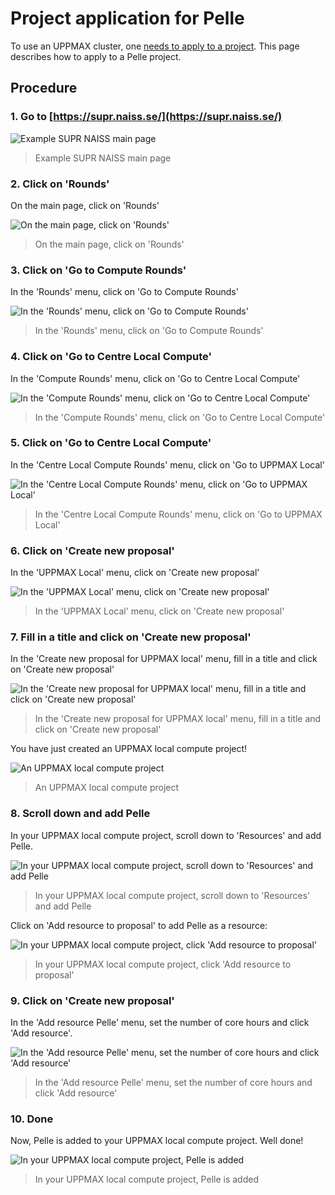 # Project application for Pelle

To use an UPPMAX cluster, one [needs to apply to a project](project_apply.md).
This page describes how to apply to a Pelle project.

## Procedure

### 1. Go to [https://supr.naiss.se/](https://supr.naiss.se/)

![Example SUPR NAISS main page](./img/supr_naiss_start_click_rounds.png)

> Example SUPR NAISS main page

### 2. Click on 'Rounds'

On the main page, click on 'Rounds'

![On the main page, click on 'Rounds'](./img/supr_naiss_start_click_rounds.png)

> On the main page, click on 'Rounds'

### 3. Click on 'Go to Compute Rounds'

In the 'Rounds' menu, click on 'Go to Compute Rounds'

![In the 'Rounds' menu, click on 'Go to Compute Rounds'](./img/supr_naiss_rounds_click_go_to_naiss_sens.png)

> In the 'Rounds' menu, click on 'Go to Compute Rounds'

### 4. Click on 'Go to Centre Local Compute'

In the 'Compute Rounds' menu, click on 'Go to Centre Local Compute'

![In the 'Compute Rounds' menu, click on 'Go to Centre Local Compute'](./img/supr_compute_rounds_click_go_to_centre_local_compute.png)

> In the 'Compute Rounds' menu, click on 'Go to Centre Local Compute'

### 5. Click on 'Go to Centre Local Compute'

In the 'Centre Local Compute Rounds' menu, click on 'Go to UPPMAX Local'

![In the 'Centre Local Compute Rounds' menu, click on 'Go to UPPMAX Local'](./img/supr_centre_local_compute_rounds_click_go_to_uppmax_local.png)

> In the 'Centre Local Compute Rounds' menu, click on 'Go to UPPMAX Local'

### 6. Click on 'Create new proposal'

In the 'UPPMAX Local' menu, click on 'Create new proposal'

![In the 'UPPMAX Local' menu, click on 'Create new proposal'](./img/supr_uppmax_local_click_create_new_proposal.png)

> In the 'UPPMAX Local' menu, click on 'Create new proposal'

### 7. Fill in a title and click on 'Create new proposal'

In the 'Create new proposal for UPPMAX local' menu, fill in a title and click on 'Create new proposal'

![In the 'Create new proposal for UPPMAX local' menu, fill in a title and click on 'Create new proposal'](./img/supr_create_new_proposal_for_uppmax_local_click_create_new.png)

> In the 'Create new proposal for UPPMAX local' menu, fill in a title and click on 'Create new proposal'

You have just created an UPPMAX local compute project!

![An UPPMAX local compute project](./img/supr_uppmax_local_project_start.png)

> An UPPMAX local compute project

### 8. Scroll down and add Pelle

In your UPPMAX local compute project, scroll down to 'Resources' and add Pelle.

![In your UPPMAX local compute project, scroll down to 'Resources' and add Pelle](./img/supr_uppmax_local_project_add_pelle.png)

> In your UPPMAX local compute project, scroll down to 'Resources' and add Pelle

Click on 'Add resource to proposal' to add Pelle as a resource:

![In your UPPMAX local compute project, click 'Add resource to proposal'](./img/supr_uppmax_local_project_add_pelle_add.png)

> In your UPPMAX local compute project, click 'Add resource to proposal'


### 9. Click on 'Create new proposal'

In the 'Add resource Pelle' menu, set the number of core hours and click 'Add resource'.

![In the 'Add resource Pelle' menu, set the number of core hours and click 'Add resource'](./img/supr_add_resource_pelle_add.png)

> In the 'Add resource Pelle' menu, set the number of core hours and click 'Add resource'

### 10. Done

Now, Pelle is added to your UPPMAX local compute project. Well done!

![In your UPPMAX local compute project, Pelle is added](./img/supr_uppmax_local_project_add_pelle.png)

> In your UPPMAX local compute project, Pelle is added
